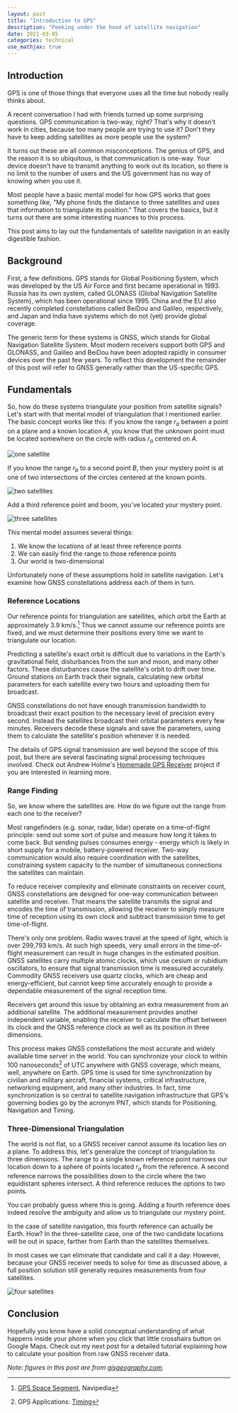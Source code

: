 ```yaml
---
layout: post
title: "Introduction to GPS"
description: "Peeking under the hood of satellite navigation"
date: 2021-03-05 
categories: technical 
use_mathjax: true
---
```


## Introduction

GPS is one of those things that everyone uses all the time but nobody really thinks about.

A recent conversation I had with friends turned up some surprising questions. GPS communication is two-way, right? That's why it doesn't work in cities, because too many people are trying to use it? Don't they have to keep adding satellites as more people use the system?

It turns out these are all common misconceptions. The genius of GPS, and the reason it is so ubiquitous, is that communication is one-way. Your device doesn't have to transmit anything to work out its location, so there is no limit to the number of users and the US government has no way of knowing when you use it.

Most people have a basic mental model for how GPS works that goes something like, "My phone finds the distance to three satellites and uses that information to triangulate its position." That covers the basics, but it turns out there are some interesting nuances to this process.

This post aims to lay out the fundamentals of satellite navigation in an easily digestible fashion.

## Background

First, a few definitions. GPS stands for Global Positioning System, which was developed by the US Air Force and first became operational in 1993. Russia has its own system, called GLONASS (Global Navigation Satellite System), which has been operational since 1995. China and the EU also recently completed constellations called BeiDou and Galileo, respectively, and Japan and India have systems which do not (yet) provide global coverage.

The generic term for these systems is GNSS, which stands for Global Navigation Satellite System. Most modern receivers support both GPS and GLONASS, and Galileo and BeiDou have been adopted rapidly in consumer devices over the past few years. To reflect this development the remainder of this post will refer to GNSS generally rather than the US-specific GPS.

## Fundamentals

So, how do these systems triangulate your position from satellite signals? Let's start with that mental model of triangulation that I mentioned earlier. The basic concept works like this: if you know the range $r_a$ between a point on a plane and a known location $A$, you know that the unknown point must be located somewhere on the circle with radius $r_a$ centered on $A$.

![one satellite](https://gisgeography.com/wp-content/uploads/2016/11/Trilateration-2.png)

If you know the range $r_b$ to a second point $B$, then your mystery point is at one of two intersections of the circles centered at the known points.

![two satellites](https://gisgeography.com/wp-content/uploads/2016/11/Trilateration-3.png)

Add a third reference point and boom, you've located your mystery point.

![three satellites](https://gisgeography.com/wp-content/uploads/2016/11/Trilateration-4.png)

This mental model assumes several things:

1. We know the locations of at least three reference points
2. We can easily find the range to those reference points
3. Our world is two-dimensional

Unfortunately none of these assumptions hold in satellite navigation. Let's examine how GNSS constellations address each of them in turn.

### Reference Locations

Our reference points for triangulation are satellites, which orbit the Earth at approximately 3.9 km/s.[^1] Thus we cannot assume our reference points are fixed, and we must determine their positions every time we want to triangulate our location.

Predicting a satellite's exact orbit is difficult due to variations in the Earth's gravitational field, disturbances from the sun and moon, and many other factors. These disturbances cause the satellite's orbit to drift over time. Ground stations on Earth track their signals, calculating new orbital parameters for each satellite every two hours and uploading them for broadcast.

GNSS constellations do not have enough transmission bandwidth to broadcast their exact position to the necessary level of precision every second. Instead the satellites broadcast their orbital parameters every few minutes. Receivers decode these signals and save the parameters, using them to calculate the satellite's position whenever it is needed.

The details of GPS signal transmission are well beyond the scope of this post, but there are several fascinating signal processing techniques involved. Check out Andrew Holme's [Homemade GPS Receiver](http://www.aholme.co.uk/GPS/Main.htm) project if you are interested in learning more.

### Range Finding

So, we know where the satellites are. How do we figure out the range from each one to the receiver?

Most rangefinders (e.g. sonar, radar, lidar) operate on a time-of-flight principle: send out some sort of pulse and measure how long it takes to come back. But sending pulses consumes energy - energy which is likely in short supply for a mobile, battery-powered receiver. Two-way communication would also require coordination with the satellites, constraining system capacity to the number of simultaneous connections the satellites can maintain.

To reduce receiver complexity and eliminate constraints on receiver count, GNSS constellations are designed for one-way communication between satellite and receiver. That means the satellite transmits the signal and encodes the time of transmission, allowing the receiver to simply measure time of reception using its own clock and subtract transmission time to get time-of-flight.

There's only one problem. Radio waves travel at the speed of light, which is over 299,793 km/s. At such high speeds, very small errors in the time-of-flight measurement can result in huge changes in the estimated position. GNSS satellites carry multiple atomic clocks, which use cesium or rubidium oscillators, to ensure that signal transmission time is measured accurately. Commodity GNSS receivers use quartz clocks, which are cheap and energy-efficient, but cannot keep time accurately enough to provide a dependable measurement of the signal reception time.

Receivers get around this issue by obtaining an extra measurement from an additional satellite. The additional measurement provides another independent variable, enabling the receiver to calculate the offset between its clock and the GNSS reference clock as well as its position in three dimensions.

This process makes GNSS constellations the most accurate and widely available time server in the world. You can synchronize your clock to within 100 nanoseconds[^2] of UTC anywhere with GNSS coverage, which means, well, anywhere on Earth. GPS time is used for time synchronization by civilian and military aircraft, financial systems, critical infrastructure, networking equipment, and many other industries. In fact, time synchronization is so central to satellite navigation infrastructure that GPS's governing bodies go by the acronym PNT, which stands for Positioning, Navigation and Timing.

### Three-Dimensional Triangulation

The world is not flat, so a GNSS receiver cannot assume its location lies on a plane. To address this, let's generalize the concept of triangulation to three dimensions. The range to a single known reference point narrows our location down to a sphere of points located $r_a$ from the reference. A second reference narrows the possibilities down to the circle where the two equidistant spheres intersect. A third reference reduces the options to two points.

You can probably guess where this is going. Adding a fourth reference does indeed resolve the ambiguity and allow us to triangulate our mystery point.

In the case of satellite navigation, this fourth reference can actually be Earth. How? In the three-satellite case, one of the two candidate locations will be out in space, farther from Earth than the satellites themselves.

In most cases we can eliminate that candidate and call it a day. However, because your GNSS receiver needs to solve for time as discussed above, a full position solution still generally requires measurements from four satellites.

![four satellites](https://gisgeography.com/wp-content/uploads/2016/10/GPS-Trilateration.png)

## Conclusion

Hopefully you know have a solid conceptual understanding of what happens inside your phone when you click that little crosshairs button on Google Maps. Check out my next post for a detailed tutorial explaining how to calculate your position from raw GNSS receiver data.

*Note: figures in this post are from [gisgeography.com](https://gisgeography.com/trilateration-triangulation-gps/).*

[^1]: [GPS Space Segment](https://gssc.esa.int/navipedia/index.php/GPS_Space_Segment), Navipedia

[^2]: GPS Applications: [Timing](https://www.gps.gov/applications/timing/)